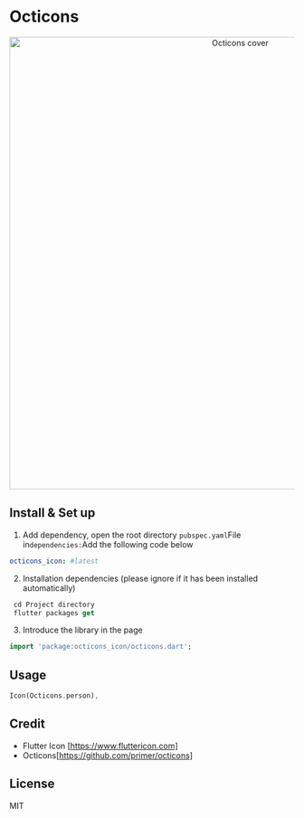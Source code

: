 # Octicons

<p align="center">
  <img width="800" src="https://user-images.githubusercontent.com/4608155/74476584-77155300-4e5e-11ea-88c6-6c9f64cf0f05.png" alt="Octicons cover" />
</p>

## Install & Set up

1. Add dependency, open the root directory `pubspec.yaml`File in`dependencies:`Add the following code below

 ```yaml
 octicons_icon: #latest
 ```

2. Installation dependencies (please ignore if it has been installed automatically)

```dart
 cd Project directory
 flutter packages get
 ```

3. Introduce the library in the page

```dart
import 'package:octicons_icon/octicons.dart';
```
## Usage
```dart
Icon(Octicons.person),
```
## Credit
 - Flutter Icon [https://www.fluttericon.com]
 - Octicons[https://github.com/primer/octicons]
## License

MIT
